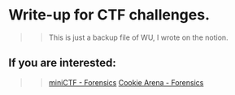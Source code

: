 # Write-up for CTF challenges.
>> This is just a backup file of WU, I wrote on the notion.
## If you are interested:
>> [miniCTF - Forensics](https://-vert-.notion.site/MiniCTF-Forensics-90f9ad491a004b7c98bc41b09232b012)
>> [Cookie Arena - Forensics](https://-vert-.notion.site/Cookie-Arena-e70d797334c84b8bbbf165158d675fa7?pvs=4)
